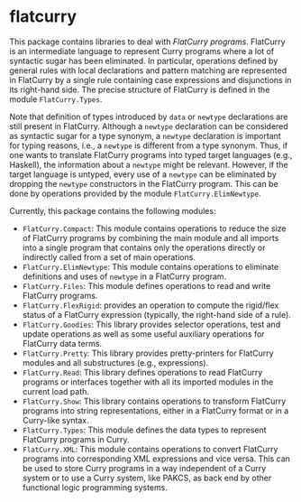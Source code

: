 flatcurry
=========

This package contains libraries to deal with *FlatCurry programs*.
FlatCurry is an intermediate language to represent Curry programs
where a lot of syntactic sugar has been eliminated.
In particular, operations defined by general rules with
local declarations and pattern matching
are represented in FlatCurry by a single rule containing
case expressions and disjunctions in its right-hand side.
The precise structure of FlatCurry is defined in the
module `FlatCurry.Types`.

Note that definition of types introduced by `data` or `newtype`
declarations are still present in FlatCurry.
Although a `newtype` declaration can be considered as syntactic sugar
for a type synonym, a `newtype` declaration is important for
typing reasons, i.e., a `newtype`
is different from a type synonym. Thus, if one wants to translate
FlatCurry programs into typed target languages (e.g., Haskell),
the information about a `newtype` might be relevant.
However, if the target language is untyped, every use of a `newtype`
can be eliminated by dropping the `newtype` constructors
in the FlatCurry program. This can be done by operations
provided by the module `FlatCurry.ElimNewtype`.

Currently, this package contains the following modules:

* `FlatCurry.Compact`: This module contains operations to reduce the size
  of FlatCurry programs by combining the main module and all imports
  into a single program that contains only the operations directly or
  indirectly called from a set of main operations.
* `FlatCurry.ElimNewtype`: This module contains operations to eliminate
  definitions and uses of `newtype` in a FlatCurry program.
* `FlatCurry.Files`: This module defines operations to read and write
  FlatCurry programs.
* `FlatCurry.FlexRigid`: provides an operation to compute the rigid/flex status
  of a FlatCurry expression (typically, the right-hand side of a rule).
* `FlatCurry.Goodies`: This library provides selector operations, test and
  update operations as well as some useful auxiliary operations
  for FlatCurry data terms.
* `FlatCurry.Pretty`: This library provides pretty-printers for
  FlatCurry modules and all substructures (e.g., expressions).
* `FlatCurry.Read`: This library defines operations to read FlatCurry programs
  or interfaces together with all its imported modules in the current
  load path.
* `FlatCurry.Show`: This library contains operations to transform
  FlatCurry programs into string representations, either in a
  FlatCurry format or in a Curry-like syntax.
* `FlatCurry.Types`: This module defines the data types to represent
  FlatCurry programs in Curry.
* `FlatCurry.XML`: This module contains operations to convert FlatCurry
  programs into corresponding XML expressions and vice versa.
  This can be used to store Curry programs in a way independent
  of a Curry system or to use a Curry system, like PAKCS,
  as back end by other functional logic programming systems.

